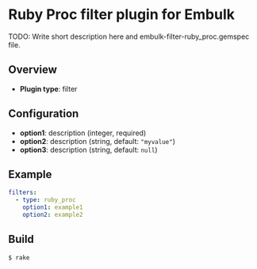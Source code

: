 # Ruby Proc filter plugin for Embulk

TODO: Write short description here and embulk-filter-ruby_proc.gemspec file.

## Overview

* **Plugin type**: filter

## Configuration

- **option1**: description (integer, required)
- **option2**: description (string, default: `"myvalue"`)
- **option3**: description (string, default: `null`)

## Example

```yaml
filters:
  - type: ruby_proc
    option1: example1
    option2: example2
```


## Build

```
$ rake
```
